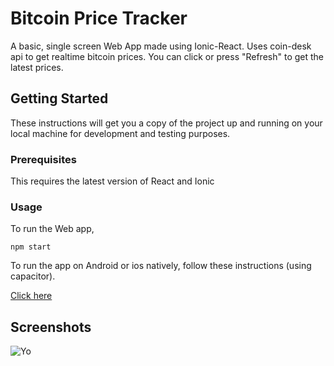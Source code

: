 # Bitcoin Price Tracker

A basic, single screen Web App made using Ionic-React. Uses coin-desk api to get realtime bitcoin prices. You can click or press "Refresh" to get the latest prices.

## Getting Started

These instructions will get you a copy of the project up and running on your local machine for development and testing purposes.

### Prerequisites

This requires the latest version of React and Ionic

### Usage

To run the Web app,

``` npm start ```

To run the app on Android or ios natively, follow these instructions (using capacitor). 

[Click here]("https://capacitor.ionicframework.com/docs/getting-started/")

## Screenshots

![Yo](./src/screenshots/grab.jpg)

